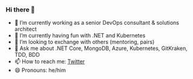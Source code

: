 ### Hi there 👋

- 🔭 I’m currently working as a senior DevOps consultant & solutions architect
- 🌱 I’m currently having fun with .NET and Kubernetes
- 👯 I’m looking to exchange with others (mentoring, pairs)
- 💬 Ask me about .NET Core, MongoDB, Azure, Kubernetes, GitKraken, TDD, BDD
- 📫 How to reach me: [Twitter](https://twitter.com/devprofr)
- 😄 Pronouns: he/him
